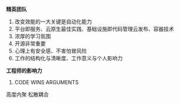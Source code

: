 
**精英团队**
1. 改变效能的一大关键是自动化能力  
2. 平台即服务、云原生最佳实践、基础设施即代码管理云发布、容器技术  
3. 浓厚的学习氛围
4. 开源非常重要
5. 心理上有安全感、不害怕冒风险
6. 工作的结构化与清晰度、工作意义与个人影响力

**工程师的影响力**
1. CODE WINS ARGUMENTS

高度内聚  松散耦合
